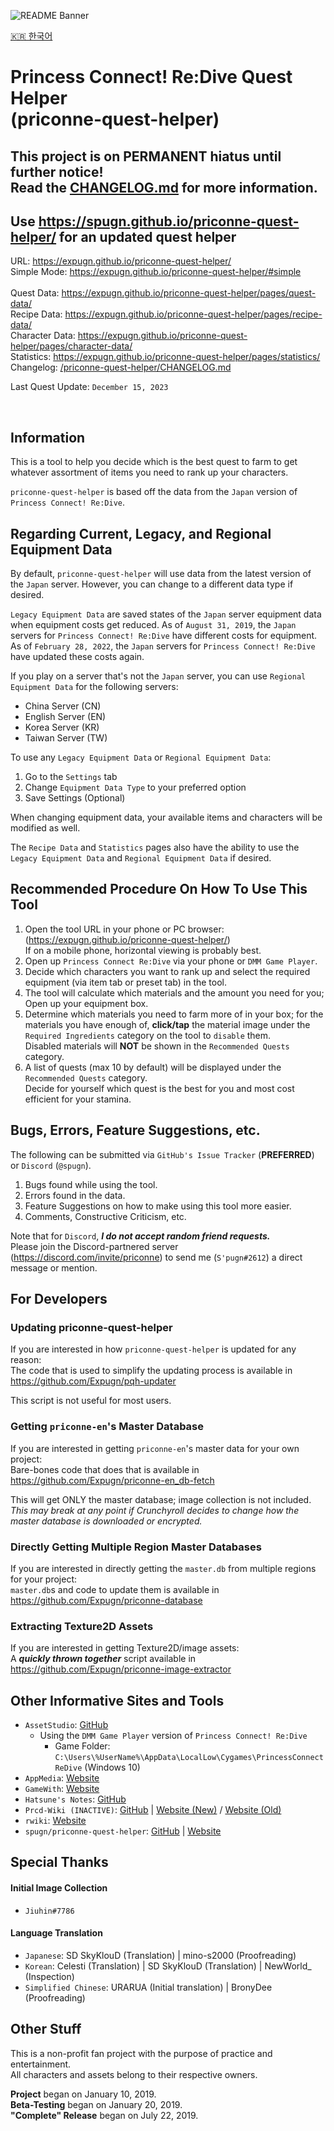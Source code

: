 ![README Banner](https://raw.githubusercontent.com/Expugn/priconne-quest-helper/master/images/webpage/README_Banner.png)

[🇰🇷 한국어](README.ko.md)

# Princess Connect! Re:Dive Quest Helper<br>(priconne-quest-helper)

## This project is on PERMANENT hiatus until further notice!<br>Read the [CHANGELOG.md](CHANGELOG.md) for more information.
## Use <https://spugn.github.io/priconne-quest-helper/> for an updated quest helper

URL: <https://expugn.github.io/priconne-quest-helper/><br>
Simple Mode: <https://expugn.github.io/priconne-quest-helper/#simple><br><br>
Quest Data: <https://expugn.github.io/priconne-quest-helper/pages/quest-data/><br>
Recipe Data: <https://expugn.github.io/priconne-quest-helper/pages/recipe-data/><br>
Character Data: <https://expugn.github.io/priconne-quest-helper/pages/character-data/><br>
Statistics: <https://expugn.github.io/priconne-quest-helper/pages/statistics/><br>
Changelog: [/priconne-quest-helper/CHANGELOG.md](CHANGELOG.md)

Last Quest Update: `December 15, 2023`

<br>

## Information
This is a tool to help you decide which is the best quest to farm to get
whatever assortment of items you need to rank up your characters.

`priconne-quest-helper` is based off the data from the `Japan` version of `Princess Connect! Re:Dive`.

## Regarding Current, Legacy, and Regional Equipment Data
By default, `priconne-quest-helper` will use data from the latest version of the `Japan` server. However, you can change
to a different data type if desired.

`Legacy Equipment Data` are saved states of the `Japan` server equipment data when equipment costs get reduced.
As of `August 31, 2019`, the `Japan` servers for `Princess Connect! Re:Dive` have different costs for equipment.<br>
As of `February 28, 2022`, the `Japan` servers for `Princess Connect! Re:Dive` have updated these costs again.<br>

If you play on a server that's not the `Japan` server, you can use `Regional Equipment Data` for the following servers:
- China Server (CN)
- English Server (EN)
- Korea Server (KR)
- Taiwan Server (TW)

To use any `Legacy Equipment Data` or `Regional Equipment Data`:
1) Go to the `Settings` tab
2) Change `Equipment Data Type` to your preferred option
3) Save Settings (Optional)

When changing equipment data, your available items and characters will be modified as well.

The `Recipe Data` and `Statistics` pages also have the ability to use the `Legacy Equipment Data` and `Regional Equipment Data` if desired.

## Recommended Procedure On How To Use This Tool
1. Open the tool URL in your phone or PC browser: (<https://expugn.github.io/priconne-quest-helper/>)<br>
If on a mobile phone, horizontal viewing is probably best.
2. Open up `Princess Connect Re:Dive` via your phone or `DMM Game Player`.
3. Decide which characters you want to rank up and select the required equipment (via item tab or preset tab) in the tool.
4. The tool will calculate which materials and the amount you need for you; Open up your equipment box.
5. Determine which materials you need to farm more of in your box; for the materials you have enough of, **click/tap** the material image under the `Required Ingredients` category on the tool to `disable` them.
<br>Disabled materials will **NOT** be shown in the `Recommended Quests` category.
6. A list of quests (max 10 by default) will be displayed under the `Recommended Quests` category.
<br>Decide for yourself which quest is the best for you and most cost efficient for your stamina.

## Bugs, Errors, Feature Suggestions, etc.
The following can be submitted via `GitHub's Issue Tracker` (**PREFERRED**) or `Discord` (`@spugn`).
1. Bugs found while using the tool.
2. Errors found in the data.
3. Feature Suggestions on how to make using this tool more easier.
4. Comments, Constructive Criticism, etc.

Note that for `Discord`, ***I do not accept random friend requests.*** <br>
Please join the Discord-partnered server (<https://discord.com/invite/priconne>) to send me (`S'pugn#2612`) a direct message or mention.

## For Developers
### Updating priconne-quest-helper
If you are interested in how `priconne-quest-helper` is updated for any reason:<br>
The code that is used to simplify the updating process is available in <https://github.com/Expugn/pqh-updater>

This script is not useful for most users.

### Getting `priconne-en`'s Master Database
If you are interested in getting `priconne-en`'s master data for your own project:<br>
Bare-bones code that does that is available in <https://github.com/Expugn/priconne-en_db-fetch>

This will get ONLY the master database; image collection is not included.<br>
*This may break at any point if Crunchyroll decides to change how the master database is downloaded or encrypted.*

### Directly Getting Multiple Region Master Databases
If you are interested in directly getting the `master.db` from multiple regions for your project:<br>
`master.db`s and code to update them is available in <https://github.com/Expugn/priconne-database>

### Extracting Texture2D Assets
If you are interested in getting Texture2D/image assets:<br>
A ***quickly thrown together*** script available in <https://github.com/Expugn/priconne-image-extractor>

## Other Informative Sites and Tools
- `AssetStudio`: [GitHub](https://github.com/Perfare/AssetStudio)<br>
  - Using the `DMM Game Player` version of `Princess Connect! Re:Dive`
      - Game Folder: `C:\Users\%UserName%\AppData\LocalLow\Cygames\PrincessConnectReDive` (Windows 10)
- `AppMedia`: [Website](https://appmedia.jp/priconne-redive)
- `GameWith`: [Website](https://gamewith.jp/pricone-re/)
- `Hatsune's Notes`: [GitHub](https://github.com/superk589/PrincessGuide)
- `Prcd-Wiki (INACTIVE)`: [GitHub](https://github.com/PaleNeutron/Pcrd-Wiki) | [Website (New)](https://johnlyu.com/en-us/) / [Website (Old)](https://pcrdwiki.xyz/)
- `rwiki`: [Website](https://rwiki.jp/priconne_redive/)
- `spugn/priconne-quest-helper`: [GitHub](https://github.com/Spugn/priconne-quest-helper) | [Website](https://spugn.github.io/priconne-quest-helper/)

## Special Thanks
#### Initial Image Collection
- `Jiuhin#7786`
#### Language Translation
- `Japanese`: SD SkyKlouD (Translation) | mino-s2000 (Proofreading)
- `Korean`: Celesti (Translation) | SD SkyKlouD (Translation) | NewWorld_ (Inspection)
- `Simplified Chinese`: URARUA (Initial translation) | BronyDee (Proofreading)

## Other Stuff
This is a non-profit fan project with the purpose of practice and entertainment.<br>
All characters and assets belong to their respective owners.

**Project** began on January 10, 2019.<br>
**Beta-Testing** began on January 20, 2019.<br>
**"Complete" Release** began on July 22, 2019.